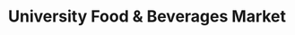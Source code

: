 ---
title: "University Food & Beverages Market"
url: /seattle/university-food-and-beverages-market/
shop: convenience
---